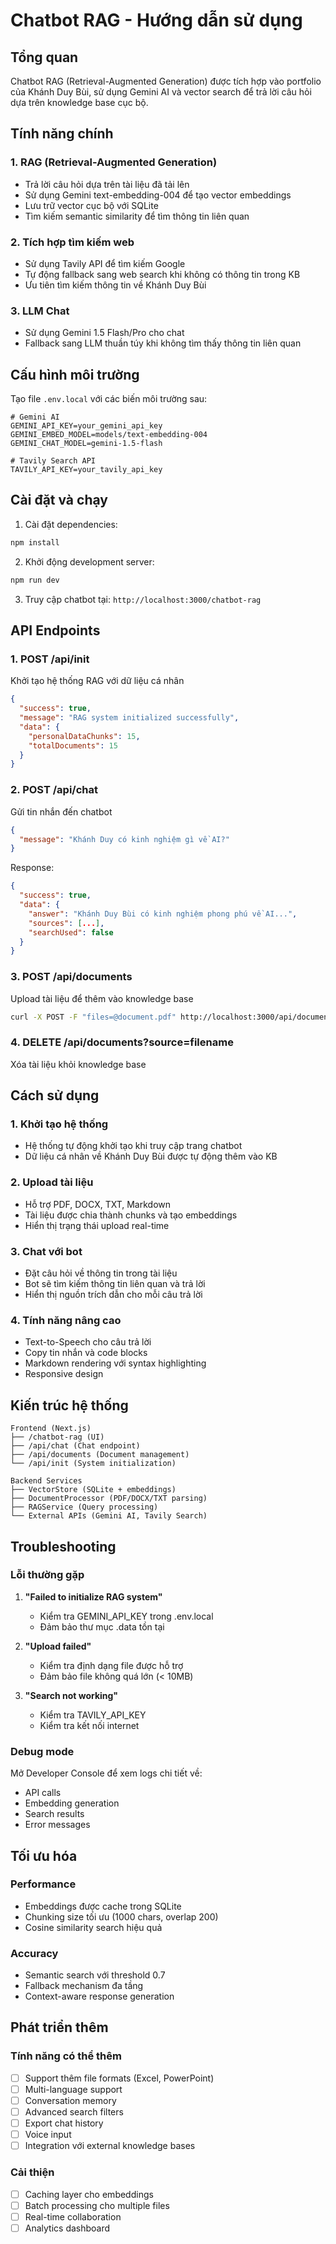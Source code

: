 # Chatbot RAG - Hướng dẫn sử dụng

## Tổng quan
Chatbot RAG (Retrieval-Augmented Generation) được tích hợp vào portfolio của Khánh Duy Bùi, sử dụng Gemini AI và vector search để trả lời câu hỏi dựa trên knowledge base cục bộ.

## Tính năng chính

### 1. RAG (Retrieval-Augmented Generation)
- Trả lời câu hỏi dựa trên tài liệu đã tải lên
- Sử dụng Gemini text-embedding-004 để tạo vector embeddings
- Lưu trữ vector cục bộ với SQLite
- Tìm kiếm semantic similarity để tìm thông tin liên quan

### 2. Tích hợp tìm kiếm web
- Sử dụng Tavily API để tìm kiếm Google
- Tự động fallback sang web search khi không có thông tin trong KB
- Ưu tiên tìm kiếm thông tin về Khánh Duy Bùi

### 3. LLM Chat
- Sử dụng Gemini 1.5 Flash/Pro cho chat
- Fallback sang LLM thuần túy khi không tìm thấy thông tin liên quan

## Cấu hình môi trường

Tạo file `.env.local` với các biến môi trường sau:

```env
# Gemini AI
GEMINI_API_KEY=your_gemini_api_key
GEMINI_EMBED_MODEL=models/text-embedding-004
GEMINI_CHAT_MODEL=gemini-1.5-flash

# Tavily Search API
TAVILY_API_KEY=your_tavily_api_key
```

## Cài đặt và chạy

1. Cài đặt dependencies:
```bash
npm install
```

2. Khởi động development server:
```bash
npm run dev
```

3. Truy cập chatbot tại: `http://localhost:3000/chatbot-rag`

## API Endpoints

### 1. POST /api/init
Khởi tạo hệ thống RAG với dữ liệu cá nhân
```json
{
  "success": true,
  "message": "RAG system initialized successfully",
  "data": {
    "personalDataChunks": 15,
    "totalDocuments": 15
  }
}
```

### 2. POST /api/chat
Gửi tin nhắn đến chatbot
```json
{
  "message": "Khánh Duy có kinh nghiệm gì về AI?"
}
```

Response:
```json
{
  "success": true,
  "data": {
    "answer": "Khánh Duy Bùi có kinh nghiệm phong phú về AI...",
    "sources": [...],
    "searchUsed": false
  }
}
```

### 3. POST /api/documents
Upload tài liệu để thêm vào knowledge base
```bash
curl -X POST -F "files=@document.pdf" http://localhost:3000/api/documents
```

### 4. DELETE /api/documents?source=filename
Xóa tài liệu khỏi knowledge base

## Cách sử dụng

### 1. Khởi tạo hệ thống
- Hệ thống tự động khởi tạo khi truy cập trang chatbot
- Dữ liệu cá nhân về Khánh Duy Bùi được tự động thêm vào KB

### 2. Upload tài liệu
- Hỗ trợ PDF, DOCX, TXT, Markdown
- Tài liệu được chia thành chunks và tạo embeddings
- Hiển thị trạng thái upload real-time

### 3. Chat với bot
- Đặt câu hỏi về thông tin trong tài liệu
- Bot sẽ tìm kiếm thông tin liên quan và trả lời
- Hiển thị nguồn trích dẫn cho mỗi câu trả lời

### 4. Tính năng nâng cao
- Text-to-Speech cho câu trả lời
- Copy tin nhắn và code blocks
- Markdown rendering với syntax highlighting
- Responsive design

## Kiến trúc hệ thống

```
Frontend (Next.js)
├── /chatbot-rag (UI)
├── /api/chat (Chat endpoint)
├── /api/documents (Document management)
└── /api/init (System initialization)

Backend Services
├── VectorStore (SQLite + embeddings)
├── DocumentProcessor (PDF/DOCX/TXT parsing)
├── RAGService (Query processing)
└── External APIs (Gemini AI, Tavily Search)
```

## Troubleshooting

### Lỗi thường gặp

1. **"Failed to initialize RAG system"**
   - Kiểm tra GEMINI_API_KEY trong .env.local
   - Đảm bảo thư mục .data tồn tại

2. **"Upload failed"**
   - Kiểm tra định dạng file được hỗ trợ
   - Đảm bảo file không quá lớn (< 10MB)

3. **"Search not working"**
   - Kiểm tra TAVILY_API_KEY
   - Kiểm tra kết nối internet

### Debug mode
Mở Developer Console để xem logs chi tiết về:
- API calls
- Embedding generation
- Search results
- Error messages

## Tối ưu hóa

### Performance
- Embeddings được cache trong SQLite
- Chunking size tối ưu (1000 chars, overlap 200)
- Cosine similarity search hiệu quả

### Accuracy
- Semantic search với threshold 0.7
- Fallback mechanism đa tầng
- Context-aware response generation

## Phát triển thêm

### Tính năng có thể thêm
- [ ] Support thêm file formats (Excel, PowerPoint)
- [ ] Multi-language support
- [ ] Conversation memory
- [ ] Advanced search filters
- [ ] Export chat history
- [ ] Voice input
- [ ] Integration với external knowledge bases

### Cải thiện
- [ ] Caching layer cho embeddings
- [ ] Batch processing cho multiple files
- [ ] Real-time collaboration
- [ ] Analytics dashboard
